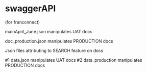 # swaggerAPI

(for franconnect)


mainApril_June.json manipulates UAT docs

doc_production.json manipulates PRODUCTION docs


Json files attributing to SEARCH feature on docs

#1 data.json manipulates UAT docs
#2 data_production manipulates PRODUCTION docs


